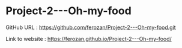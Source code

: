 # Project-2---Oh-my-food

GitHub URL : https://github.com/ferozan/Project-2---Oh-my-food.git

Link to website : https://ferozan.github.io/Project-2---Oh-my-food/
